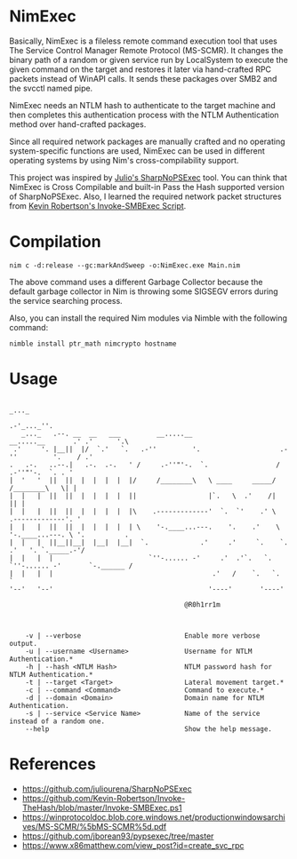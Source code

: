 # NimExec
Basically, NimExec is a fileless remote command execution tool that uses The Service Control Manager Remote Protocol (MS-SCMR). It changes the binary path of a random or given service run by LocalSystem to execute the given command on the target and restores it later via hand-crafted RPC packets instead of WinAPI calls. It sends these packages over SMB2 and the svcctl named pipe.

NimExec needs an NTLM hash to authenticate to the target machine and then completes this authentication process with the NTLM Authentication method over hand-crafted packages.

Since all required network packages are manually crafted and no operating system-specific functions are used, NimExec can be used in different operating systems by using Nim's cross-compilability support.

This project was inspired by [Julio's SharpNoPSExec](https://github.com/juliourena/SharpNoPSExec) tool. You can think that NimExec is Cross Compilable and built-in Pass the Hash supported version of SharpNoPSExec. Also, I learned the required network packet structures from [Kevin Robertson's Invoke-SMBExec Script](https://github.com/Kevin-Robertson/Invoke-TheHash/blob/master/Invoke-SMBExec.ps1).


# Compilation
```
nim c -d:release --gc:markAndSweep -o:NimExec.exe Main.nim
```

The above command uses a different Garbage Collector because the default garbage collector in Nim is throwing some SIGSEGV errors during the service searching process.

Also, you can install the required Nim modules via Nimble with the following command:

```
nimble install ptr_math nimcrypto hostname
```

# Usage

``` 
                                                                                          _..._
                                                                                          .-'_..._''.
   _..._   .--. __  __   ___         __.....__                          __.....__       .' .'      '.\
 .'     '. |__||  |/  `.'   `.   .-''         '.                    .-''         '.    / .'
.   .-.   ..--.|   .-.  .-.   ' /     .-''"'-.  `.                 /     .-''"'-.  `. . '
|  '   '  ||  ||  |  |  |  |  |/     /________\   \ ____     _____/     /________\   \| |
|  |   |  ||  ||  |  |  |  |  ||                  |`.   \  .'    /|                  || |
|  |   |  ||  ||  |  |  |  |  |\    .-------------'  `.  `'    .' \    .-------------'. '
|  |   |  ||  ||  |  |  |  |  | \    '-.____...---.    '.    .'    \    '-.____...---. \ '.          .
|  |   |  ||__||__|  |__|  |__|  `.             .'     .'     `.    `.             .'   '. `._____.-'/
|  |   |  |                        `''-...... -'     .'  .'`.   `.    `''-...... -'       `-.______ /
|  |   |  |                                        .'   /    `.   `.                               `
'--'   '--'                                       '----'       '----'

                                            @R0h1rr1m



    -v | --verbose                          Enable more verbose output.
    -u | --username <Username>              Username for NTLM Authentication.*
    -h | --hash <NTLM Hash>                 NTLM password hash for NTLM Authentication.*
    -t | --target <Target>                  Lateral movement target.*
    -c | --command <Command>                Command to execute.*
    -d | --domain <Domain>                  Domain name for NTLM Authentication.
    -s | --service <Service Name>           Name of the service instead of a random one.
    --help                                  Show the help message.

```


# References

- https://github.com/juliourena/SharpNoPSExec
- https://github.com/Kevin-Robertson/Invoke-TheHash/blob/master/Invoke-SMBExec.ps1
- https://winprotocoldoc.blob.core.windows.net/productionwindowsarchives/MS-SCMR/%5bMS-SCMR%5d.pdf
- https://github.com/jborean93/pypsexec/tree/master
- https://www.x86matthew.com/view_post?id=create_svc_rpc
